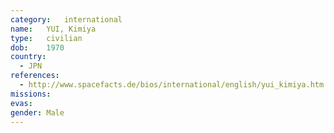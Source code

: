```yaml
---
category:	international
name:	YUI, Kimiya
type:	civilian
dob:	1970
country:
  - JPN
references:
  - http://www.spacefacts.de/bios/international/english/yui_kimiya.htm
missions:
evas:
gender:	Male
---
```

